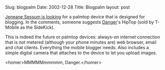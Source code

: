 Slug: blogpalm
Date: 2002-12-28
Title: Blogpalm
layout: post

<a href="http://allied.blogspot.com/2002_12_22_allied_archive.html#90092584">Jeneane Sessum is looking</a> for a palmtop device that is designed for blogging. In the comments, someone suggests <a href="http://www.danger.com/">Danger</a>&#39;s HipTop (sold by T-Mobile as the SideKick).

This is indeed the future or palmtop devices: always-on internet connection that is not metered (although your phone minutes are) web browser, email and chat clients. Everything the mobile blogger needs. Also includes a simple digital camera that attaches to the device to let you upload images.

&lt;homer&gt;MMMMMmmmmm, Danger.&lt;/homer&gt;
